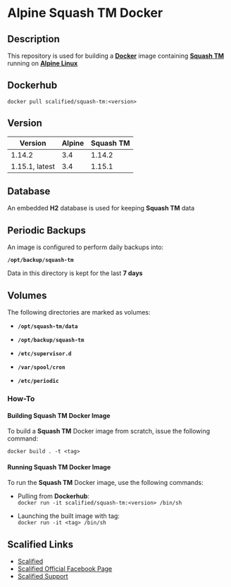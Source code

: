 # Alpine Squash TM Docker #

## Description

This repository is used for building a [**Docker**](https://www.docker.com) image containing [**Squash TM**](http://www.squashtest.org/en/decouvrir-squash-tm/contenu-statique/outils-et-fonctionnalites/squash-tm-test-management-en) running on [**Alpine Linux**](https://alpinelinux.org/)

## Dockerhub

`docker pull scalified/squash-tm:<version>`

## Version

| Version        | Alpine | Squash TM |
|----------------|--------|-----------|
| 1.14.2         | 3.4    | 1.14.2    |
| 1.15.1, latest | 3.4    | 1.15.1    |

## Database

An embedded **H2** database is used for keeping **Squash TM** data

## Periodic Backups

An image is configured to perform daily backups into:

**`/opt/backup/squash-tm`**

Data in this directory is kept for the last **7 days**

## Volumes

The following directories are marked as volumes:

* **`/opt/squash-tm/data`**
* **`/opt/backup/squash-tm`**

* **`/etc/supervisor.d`**
* **`/var/spool/cron`**
* **`/etc/periodic`**

### How-To

#### Building Squash TM Docker Image

To build a **Squash TM** Docker image from scratch, issue the following command:

`docker build . -t <tag>`

#### Running Squash TM Docker Image

To run the **Squash TM** Docker image, use the following commands:

* Pulling from **Dockerhub**:  
  `docker run -it scalified/squash-tm:<version> /bin/sh`

* Launching the built image with <tag> tag:  
  `docker run -it <tag> /bin/sh`

## Scalified Links

* [Scalified](http://www.scalified.com)
* [Scalified Official Facebook Page](https://www.facebook.com/scalified)
* <a href="mailto:info@scalified.com?subject=[Squash TM Docker Image]: Proposals And Suggestions">Scalified Support</a>
